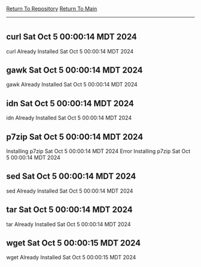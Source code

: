 [Return To Repository](https://github.com/DigitalWarrior/piholeparser/)
[Return To Main](https://github.com/DigitalWarrior/piholeparser/blob/master/RecentRunLogs/Mainlog.md)
____________________________________
# 
## curl Sat Oct  5 00:00:14 MDT 2024
curl Already Installed Sat Oct  5 00:00:14 MDT 2024
## gawk Sat Oct  5 00:00:14 MDT 2024
gawk Already Installed Sat Oct  5 00:00:14 MDT 2024
## idn Sat Oct  5 00:00:14 MDT 2024
idn Already Installed Sat Oct  5 00:00:14 MDT 2024
## p7zip Sat Oct  5 00:00:14 MDT 2024
Installing p7zip Sat Oct  5 00:00:14 MDT 2024
Error Installing p7zip Sat Oct  5 00:00:14 MDT 2024
## sed Sat Oct  5 00:00:14 MDT 2024
sed Already Installed Sat Oct  5 00:00:14 MDT 2024
## tar Sat Oct  5 00:00:14 MDT 2024
tar Already Installed Sat Oct  5 00:00:14 MDT 2024
## wget Sat Oct  5 00:00:15 MDT 2024
wget Already Installed Sat Oct  5 00:00:15 MDT 2024

